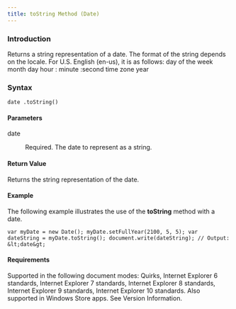 ```yaml
---
title: toString Method (Date)
---
```


### Introduction 

 Returns a string representation of a date. The format of the string depends on the locale. For U.S. English (en-us), it is as follows: day of the week month day hour : minute :second time zone year

### Syntax 

```
date .toString()
```

#### Parameters 

<div id="sectionSection0" class="section" name="collapseableSection" style="" expanded="true">
  <dl class="authored">
    <dt>
      <span class="parameter" sdata="paramReference" xmlns:util="util">date</span>
    </dt>
    <dd>
      <p xmlns:util="util">
        Required. The date to represent as a string.
      </p>
    </dd>
  </dl>
</div>

#### Return Value 

<div id="returnValueSection" class="section" name="collapseableSection" style="">
  <p xmlns:util="util">
    Returns the string representation of the date.
  </p>
</div>

#### Example 

<p xmlns:util="util">
  The following example illustrates the use of the <b>toString</b> method with a date.
</p>

```
var myDate = new Date(); myDate.setFullYear(2100, 5, 5); var dateString = myDate.toString(); document.write(dateString); // Output: &lt;date&gt;
```

#### Requirements 

<div id="requirementsTitleSection" class="section" name="collapseableSection" style="">
  <p xmlns:util="util"></p>
  <p>
    Supported in the following document modes: Quirks, Internet Explorer 6 standards, Internet Explorer 7 standards, Internet Explorer 8 standards, Internet Explorer 9 standards, Internet Explorer 10
    standards. Also supported in Windows Store apps. See Version Information.
  </p>
</div>


